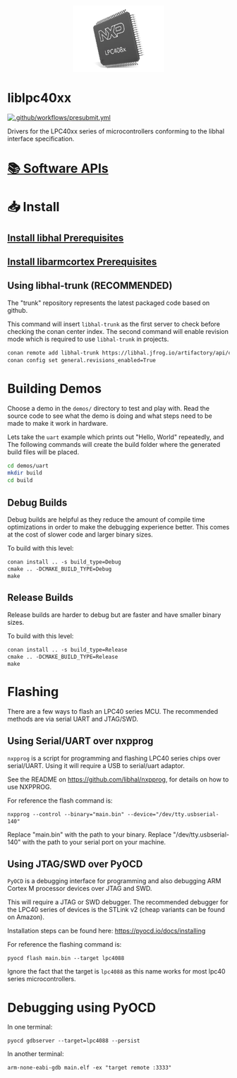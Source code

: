 <p align="center">
  <img height="150" src="logo.png">
</p>

# liblpc40xx

[![.github/workflows/presubmit.yml](https://github.com/libhal/liblpc40xx/actions/workflows/presubmit.yml/badge.svg?branch=main)](https://github.com/libhal/liblpc40xx/actions/workflows/presubmit.yml)

Drivers for the LPC40xx series of microcontrollers conforming to the libhal
interface specification.

# [📚 Software APIs](https://libhal.github.io/liblpc40xx/api)

# 📥 Install

## [Install libhal Prerequisites](https://github.com/libhal/libhal/blob/main/docs/prerequisites.md)

## [Install libarmcortex Prerequisites](https://github.com/libhal/libarmcortex/blob/main/docs/prerequisites.md)

## Using libhal-trunk (RECOMMENDED)

The "trunk" repository represents the latest packaged code based on github.

This command will insert `libhal-trunk` as the first server to check before
checking the conan center index. The second command will enable revision mode
which is required to use `libhal-trunk` in projects.

```bash
conan remote add libhal-trunk https://libhal.jfrog.io/artifactory/api/conan/trunk-conan --insert
conan config set general.revisions_enabled=True
```

# Building Demos

Choose a demo in the `demos/` directory to test and play with. Read the source
code to see what the demo is doing and what steps need to be made to make it
work in hardware.

Lets take the `uart` example which prints out "Hello, World" repeatedly, and
The following commands will create the build folder where the generated build
files will be placed.

```bash
cd demos/uart
mkdir build
cd build
```

## Debug Builds

Debug builds are helpful as they reduce the amount of compile time optimizations
in order to make the debugging experience better. This comes at the cost of
slower code and larger binary sizes.

To build with this level:

```
conan install .. -s build_type=Debug
cmake .. -DCMAKE_BUILD_TYPE=Debug
make
```

## Release Builds

Release builds are harder to debug but are faster and have smaller binary sizes.

To build with this level:

```
conan install .. -s build_type=Release
cmake .. -DCMAKE_BUILD_TYPE=Release
make
```

# Flashing

There are a few ways to flash an LPC40 series MCU. The recommended methods are
via serial UART and JTAG/SWD.

## Using Serial/UART over nxpprog

`nxpprog` is a script for programming and flashing LPC40 series chips over
serial/UART. Using it will require a USB to serial/uart adaptor.

See the README on https://github.com/libhal/nxpprog, for details on how to
use NXPPROG.

For reference the flash command is:

```
nxpprog --control --binary="main.bin" --device="/dev/tty.usbserial-140"
```

Replace "main.bin" with the path to your binary.
Replace "/dev/tty.usbserial-140" with the path to your serial port on your
machine.

## Using JTAG/SWD over PyOCD

`PyOCD` is a debugging interface for programming and also debugging ARM Cortex M
processor devices over JTAG and SWD.

This will require a JTAG or SWD debugger. The recommended debugger for the
LPC40 series of devices is the STLink v2 (cheap variants can be found on
Amazon).

Installation steps can be found here: https://pyocd.io/docs/installing

For reference the flashing command is:

```
pyocd flash main.bin --target lpc4088
```

Ignore the fact that the target is `lpc4088` as this name works for most
lpc40 series microcontrollers.

# Debugging using PyOCD

In one terminal:

```
pyocd gdbserver --target=lpc4088 --persist
```

In another terminal:

```
arm-none-eabi-gdb main.elf -ex "target remote :3333"
```
